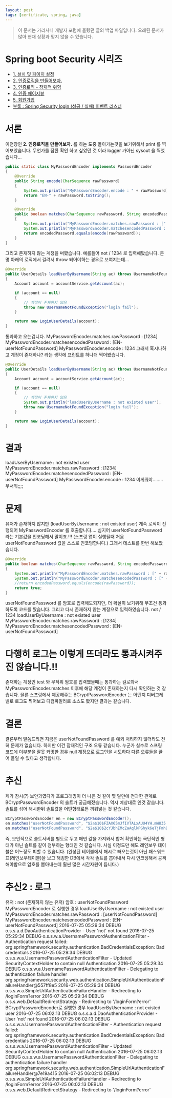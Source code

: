 ```yaml
---
layout: post
tags: [certificate, spring, java]
---
```


> 이 문서는 가리사니 개발자 포럼에 올렸던 글의 백업 파일입니다.
오래된 문서가 많아 현재 상황과 맞지 않을 수 있습니다.


# Spring boot Security 시리즈
- [1. 설치 및 페이지 설정](/2016/07/24/%EB%B0%B1%EC%97%85-%EA%B0%80%EB%A6%AC%EC%82%AC%EB%8B%88-Spring-boot-Security-1.-%EC%84%A4%EC%B9%98-%EB%B0%8F-%ED%8E%98%EC%9D%B4%EC%A7%80-%EC%84%A4%EC%A0%95.html)
- [2. 인증로직을 만들어보자.](/2016/07/25/%EB%B0%B1%EC%97%85-%EA%B0%80%EB%A6%AC%EC%82%AC%EB%8B%88-Spring-boot-Security-2.-%EC%9D%B8%EC%A6%9D-%EB%A1%9C%EC%A7%81%EC%9D%84-%EB%A7%8C%EB%93%A4%EC%96%B4%EB%B3%B4%EC%9E%90/html)
- [3. 인증로직 - 잠재적 위험](/2016/07/25/%EB%B0%B1%EC%97%85-%EA%B0%80%EB%A6%AC%EC%82%AC%EB%8B%88-Spring-boot-Security-3.-%EC%9D%B8%EC%A6%9D%EB%A1%9C%EC%A7%81-%EC%9E%A0%EC%9E%AC%EC%A0%81-%EC%9C%84%ED%97%98.html)
- [4. 인증 페이지뷰](/2016/07/26/%EB%B0%B1%EC%97%85-%EA%B0%80%EB%A6%AC%EC%82%AC%EB%8B%88-Spring-boot-Security-4.-%EC%9D%B8%EC%A6%9D-%ED%8E%98%EC%9D%B4%EC%A7%80%EB%B7%B0.html)
- [5. 회원가입](/2016/07/26/%EB%B0%B1%EC%97%85-%EA%B0%80%EB%A6%AC%EC%82%AC%EB%8B%88-Spring-boot-Security-5.-%ED%9A%8C%EC%9B%90%EA%B0%80%EC%9E%85.html)
- [부록 : Spring Security login (성공 / 실패) 이벤트 리스너 ](/2016/09/03/%EB%B0%B1%EC%97%85-%EA%B0%80%EB%A6%AC%EC%82%AC%EB%8B%88-Spring-Security-login-(%EC%84%B1%EA%B3%B5-%EC%8B%A4%ED%8C%A8)-%EC%9D%B4%EB%B2%A4%ED%8A%B8-%EB%A6%AC%EC%8A%A4%EB%84%88.html)


# 서론
이전장인 **2. 인증로직을 만들어보자.** 를 하는 도중 돌아가는것을 보기위해서 print 를 찍어보았습니다.
무언가를 잠깐 확인 하고 싶었던 것 이라 logger 가아닌 sysout 을 찍었습니다...
``` java
public static class MyPasswordEncoder implements PasswordEncoder
{
	@Override
	public String encode(CharSequence rawPassword)
	{
		System.out.println("MyPasswordEncoder.encode : " + rawPassword);
		return "EN-" + rawPassword.toString();
	}

	@Override
	public boolean matches(CharSequence rawPassword, String encodedPassword)
	{
		System.out.println("MyPasswordEncoder.matches.rawPassword : [" + rawPassword + "]");
		System.out.println("MyPasswordEncoder.matchesencodedPassword : [" + encodedPassword + "]");
		return encodedPassword.equals(encode(rawPassword));
	}
}
```
그리고 존재하지 않는 계정을 써봤습니다.
예를들어 not / 1234 로 입력해봤습니다.
분명 아래의 로직에서 걸려서 throw 되어야하는 경우로 보여지는데...
``` java
@Override
public UserDetails loadUserByUsername(String ac) throws UsernameNotFoundException
{
	Account account = accountService.getAccount(ac);

	if (account == null)
	{
		// 계정이 존재하지 않음
		throw new UsernameNotFoundException("login fail");
	}

	return new LoginUserDetails(account);
}
```
통과하고 오는겁니다.
MyPasswordEncoder.matches.rawPassword : [1234]
MyPasswordEncoder.matchesencodedPassword : [EN-userNotFoundPassword]
MyPasswordEncoder.encode : 1234
그래서 혹시나하고 계정이 존재하나? 라는 생각에 프린트를 하나더 찍어봤습니다.
``` java
@Override
public UserDetails loadUserByUsername(String ac) throws UsernameNotFoundException
{
	Account account = accountService.getAccount(ac);

	if (account == null)
	{
		// 계정이 존재하지 않음
		System.out.println("loadUserByUsername : not existed user");
		throw new UsernameNotFoundException("login fail");
	}

	return new LoginUserDetails(account);
}
```
# 결과
loadUserByUsername : not existed user
MyPasswordEncoder.matches.rawPassword : [1234]
MyPasswordEncoder.matchesencodedPassword : [EN-userNotFoundPassword]
MyPasswordEncoder.encode : 1234
이게뭐야........ 무서워;;;;


# 문제
유저가 존재하지 않지만 (loadUserByUsername : not existed user) 계속 로직이 진행되어 MyPasswordEncoder 를 호출합니다....
심지어 userNotFoundPassword 라는 기본값을 인코딩해서 말이죠.!!! (스프링 앱이 실행될때 처음 userNotFoundPassword 값을 스스로 인코딩합니다.)
그래서 테스트를 한번 해보았습니다.
``` java
@Override
public boolean matches(CharSequence rawPassword, String encodedPassword)
{
	System.out.println("MyPasswordEncoder.matches.rawPassword : [" + rawPassword + "]");
	System.out.println("MyPasswordEncoder.matchesencodedPassword : [" + encodedPassword + "]");
	//return encodedPassword.equals(encode(rawPassword));
	return true;
}
```
userNotFoundPassword 를 암호로 입력해도되지만, 더 확실히 보기위해 무조건 통과하도록 코드를 짰습니다.
그리고 다시 존재하지 않는 계정으로 입력하였습니다. not / 1234
loadUserByUsername : not existed user
MyPasswordEncoder.matches.rawPassword : [1234]
MyPasswordEncoder.matchesencodedPassword : [EN-userNotFoundPassword]
# 다행히 로그는 이렇게 뜨더라도 통과시켜주진 않습니다.!!
존재하는 계정인 test 와 무작위 암호를 입력했을때는 통과하는 걸로봐서 MyPasswordEncoder.matches 이후에 해당 계정이 존재하는지 다시 확인하는 것 같습니다.
물론 스프링에서 제공해주는 BCryptPasswordEncoder 는 어떤지 디버그레벨로 로그도 찍어보고 디컴파일러로 소스도 봤지만 결과는 같습니다.


# 결론
결론부터 말씀드리면 지금은 userNotFoundPassword 를 예외 처리하지 않더라도 전혀 문제가 없습니다.
하지만 이건 잠재적인 구조 오류 같습니다.
누군가 실수로 스프링 코드에 이부분을 잘못 커밋한 경우 null 계정으로 로그인을 시도하다 다른 오류들을 끌어 들일 수 있다고 생각합니다.


# 추신
제가 잠시(?) 보안과였다가 프로그래밍이 더 나은 것 같아 몇 달만에 전과한 관계로 BCryptPasswordEncoder 의 솔트가 궁금해졌습니다.
역시 예상대로 인것 같습니다.
솔트를 섞어 해시한뒤 솔트값을 어떤형태로든 끼워넣는 것 같습니다.
``` java
BCryptPasswordEncoder en = new BCryptPasswordEncoder();
en.matches("userNotFoundPassword", "$2a$10$FZAX65mJfIVTALxAUU4YH.mWU35.cIU8kXIxvwO2anYQ0yGOirRJe"); // == true
en.matches("userNotFoundPassword", "$2a$10$2cYJbhEMcZaAqlkPGhyk6eTjFmhDNiinFn8csGIOe6UNJrfJI/TJa"); // == true
```
즉, 보안적으로 솔트서버를 별도로 두고 매번 값을 가져와서 합쳐 확인하는 극단적인 형태가 아닌 솔트를 같이 첨부하는 형태인 것 같습니다.
사실 이정도만 해도 레인보우 테이블은 어느정도 피할 수 있습니다.
(완성된 테이블에서 해시로 빼오는것이 아닌 패스워드표(레인보우테이블)을 보고 해킹한 DB에서 각각 솔트를 뽑아내서 다시 인코딩해서 공객해야함으로 암호를 뽑아내는데 훨씬 많은 시간자원이 듭니다.)


# 추신2 : 로그
유저 : not (존재하지 않는 유저)
암호 : userNotFoundPassword
MyPasswordEncoder 로 실행한 경우
loadUserByUsername : not existed user
MyPasswordEncoder.matches.rawPassword : [userNotFoundPassword]
MyPasswordEncoder.matchesencodedPassword : [EN-userNotFoundPassword]
2016-07-25 05:29:34 DEBUG o.s.s.a.d.DaoAuthenticationProvider - User 'not' not found
2016-07-25 05:29:34 DEBUG o.s.s.w.a.UsernamePasswordAuthenticationFilter - Authentication request failed: org.springframework.security.authentication.BadCredentialsException: Bad credentials
2016-07-25 05:29:34 DEBUG o.s.s.w.a.UsernamePasswordAuthenticationFilter - Updated SecurityContextHolder to contain null Authentication
2016-07-25 05:29:34 DEBUG o.s.s.w.a.UsernamePasswordAuthenticationFilter - Delegating to authentication failure handler org.springframework.security.web.authentication.SimpleUrlAuthenticationFailureHandler@557ff8e5
2016-07-25 05:29:34 DEBUG o.s.s.w.a.SimpleUrlAuthenticationFailureHandler - Redirecting to /loginForm?error
2016-07-25 05:29:34 DEBUG o.s.s.web.DefaultRedirectStrategy - Redirecting to '/loginForm?error'
BCryptPasswordEncoder로 실행한 경우
loadUserByUsername : not existed user
2016-07-25 06:02:13 DEBUG o.s.s.a.d.DaoAuthenticationProvider - User 'not' not found
2016-07-25 06:02:13 DEBUG o.s.s.w.a.UsernamePasswordAuthenticationFilter - Authentication request failed: org.springframework.security.authentication.BadCredentialsException: Bad credentials
2016-07-25 06:02:13 DEBUG o.s.s.w.a.UsernamePasswordAuthenticationFilter - Updated SecurityContextHolder to contain null Authentication
2016-07-25 06:02:13 DEBUG o.s.s.w.a.UsernamePasswordAuthenticationFilter - Delegating to authentication failure handler org.springframework.security.web.authentication.SimpleUrlAuthenticationFailureHandler@7e19a415
2016-07-25 06:02:13 DEBUG o.s.s.w.a.SimpleUrlAuthenticationFailureHandler - Redirecting to /loginForm?error
2016-07-25 06:02:13 DEBUG o.s.s.web.DefaultRedirectStrategy - Redirecting to '/loginForm?error'